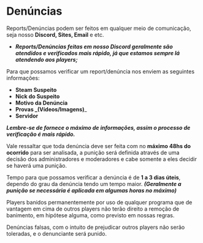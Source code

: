 # Denúncias

Reports/Denúncias podem ser feitos em qualquer meio de comunicação, seja nosso **Discord, Sites, Email** e etc.

* _**Reports/Denúncias feitas em nosso Discord geralmente são atendidos e verificados mais rápido, já que estamos sempre lá atendendo aos players;**_

Para que possamos verificar um report/denúncia nos enviem as seguintes informações:

* **Steam Suspeito**
* **Nick do Suspeito**
* **Motivo da Denúncia**
* **Provas **_**(Vídeos/Imagens)**_
* **Servidor**

_**Lembre-se de fornece o máximo de informações, assim o processo de verificação é mais rápido.**_

Vale ressaltar que toda denúncia deve ser feita com no **máximo 48hs do ocorrido** para ser analisada, a punição será definida através de uma decisão dos administradores e moderadores e cabe somente a eles decidir se haverá uma punição.

Tempo para que possamos verificar a denúncia é de **1 a 3 dias úteis**, dependo do grau da denúncia tendo um tempo maior. _**(Geralmente a punição se necessária é aplicada em algumas horas no máximo)**_

Players banidos permanentemente por uso de qualquer programa que de vantagem em cima de outros players não terão direito a remoção de banimento, em hipótese alguma, como previsto em nossas regras.

Denúncias falsas, com o intuito de prejudicar outros players não serão toleradas, e o denunciante será punido.
